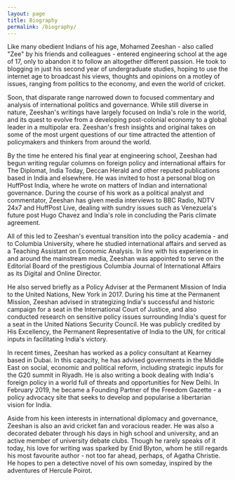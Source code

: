 ```yaml
---
layout: page
title: Biography
permalink: /biography/
---
```


Like many obedient Indians of his age, Mohamed Zeeshan - also called "Zee" by his friends and colleagues - entered engineering school at the age of 17, only to abandon it to follow an altogether different passion. He took to blogging in just his second year of undergraduate studies, hoping to use the internet age to broadcast his views, thoughts and opinions on a motley of issues, ranging from politics to the economy, and even the world of cricket.

Soon, that disparate range narrowed down to focused commentary and analysis of international politics and governance. While still diverse in nature, Zeeshan's writings have largely focused on India's role in the world, and its quest to evolve from a developing post-colonial economy to a global leader in a multipolar era. Zeeshan's fresh insights and original takes on some of the most urgent questions of our time attracted the attention of policymakers and thinkers from around the world.

By the time he entered his final year at engineering school, Zeeshan had begun writing regular columns on foreign policy and international affairs for The Diplomat, India Today, Deccan Herald and other reputed publications based in India and elsewhere. He was invited to host a personal blog on HuffPost India, where he wrote on matters of Indian and international governance. During the course of his work as a political analyst and commentator, Zeeshan has given media interviews to BBC Radio, NDTV 24x7 and HuffPost Live, dealing with sundry issues such as Venezuela's future post Hugo Chavez and India's role in concluding the Paris climate agreement.

All of this led to Zeeshan's eventual transition into the policy academia - and to Columbia University, where he studied international affairs and served as a Teaching Assistant on Economic Analysis. In line with his experience in and around the mainstream media, Zeeshan was appointed to serve on the Editorial Board of the prestigious Columbia Journal of International Affairs as its Digital and Online Director.

He also served briefly as a Policy Adviser at the Permanent Mission of India to the United Nations, New York in 2017. During his time at the Permanent Mission, Zeeshan advised in strategizing India's successful and historic campaign for a seat in the International Court of Justice, and also conducted research on sensitive policy issues surrounding India's quest for a seat in the United Nations Security Council. He was publicly credited by His Excellency, the Permanent Representative of India to the UN, for critical inputs in facilitating India's victory.

In recent times, Zeeshan has worked as a policy consultant at Kearney based in Dubai. In this capacity, he has advised governments in the Middle East on social, economic and political reform, including strategic inputs for the G20 summit in Riyadh. He is also writing a book dealing with India's foreign policy in a world full of threats and opportunities for New Delhi. In February 2019, he became a Founding Partner of the Freedom Gazette - a policy advocacy site that seeks to develop and popularise a libertarian vision for India.

Aside from his keen interests in international diplomacy and governance, Zeeshan is also an avid cricket fan and voracious reader. He was also a decorated debater through his days in high school and university, and an active member of university debate clubs. Though he rarely speaks of it today, his love for writing was sparked by Enid Blyton, whom he still regards his most favourite author - not too far ahead, perhaps, of Agatha Christie. He hopes to pen a detective novel of his own someday, inspired by the adventures of Hercule Poirot.

